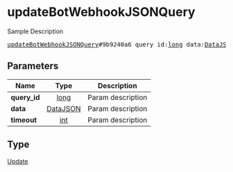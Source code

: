 # updateBotWebhookJSONQuery

Sample Description

<pre>
<a href="../constructor/updateBotWebhookJSONQuery.md">updateBotWebhookJSONQuery</a>#9b9240a6 query_id:<a href="../type/long.md">long</a> data:<a href="../type/DataJSON.md">DataJSON</a> timeout:<a href="../type/int.md">int</a> = <a href="../type/Update.md">Update</a>;
</pre>
## Parameters

| Name | Type | Description |
|------|:----:|-------------|
| **query_id** | <a href="../type/long.md">long</a> | Param description |
| **data** | <a href="../type/DataJSON.md">DataJSON</a> | Param description |
| **timeout** | <a href="../type/int.md">int</a> | Param description |

## Type

<a href="../type/Update.md">Update</a>
